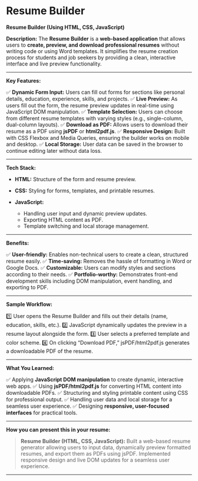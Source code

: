# Resume Builder

**Resume Builder (Using HTML, CSS, JavaScript)**

**Description:**
The **Resume Builder** is a **web-based application** that allows users to **create, preview, and download professional resumes** without writing code or using Word templates. It simplifies the resume creation process for students and job seekers by providing a clean, interactive interface and live preview functionality.

---

**Key Features:**

✅ **Dynamic Form Input:** Users can fill out forms for sections like personal details, education, experience, skills, and projects.
✅ **Live Preview:** As users fill out the form, the resume preview updates in real-time using JavaScript DOM manipulation.
✅ **Template Selection:** Users can choose from different resume templates with varying styles (e.g., single-column, dual-column layouts).
✅ **Download as PDF:** Allows users to download their resume as a PDF using **jsPDF** or **html2pdf.js**.
✅ **Responsive Design:** Built with CSS Flexbox and Media Queries, ensuring the builder works on mobile and desktop.
✅ **Local Storage:** User data can be saved in the browser to continue editing later without data loss.

---

**Tech Stack:**

* **HTML:** Structure of the form and resume preview.
* **CSS:** Styling for forms, templates, and printable resumes.
* **JavaScript:**

  * Handling user input and dynamic preview updates.
  * Exporting HTML content as PDF.
  * Template switching and local storage management.

---

**Benefits:**

✅ **User-friendly:** Enables non-technical users to create a clean, structured resume easily.
✅ **Time-saving:** Removes the hassle of formatting in Word or Google Docs.
✅ **Customizable:** Users can modify styles and sections according to their needs.
✅ **Portfolio-worthy:** Demonstrates front-end development skills including DOM manipulation, event handling, and exporting to PDF.

---

**Sample Workflow:**

1️⃣ User opens the Resume Builder and fills out their details (name, education, skills, etc.).
2️⃣ JavaScript dynamically updates the preview in a resume layout alongside the form.
3️⃣ User selects a preferred template and color scheme.
4️⃣ On clicking “Download PDF,” jsPDF/html2pdf.js generates a downloadable PDF of the resume.

---

**What You Learned:**

✅ Applying **JavaScript DOM manipulation** to create dynamic, interactive web apps.
✅ Using **jsPDF/html2pdf.js** for converting HTML content into downloadable PDFs.
✅ Structuring and styling printable content using CSS for professional output.
✅ Handling user data and local storage for a seamless user experience.
✅ Designing **responsive, user-focused interfaces** for practical tools.

---

**How you can present this in your resume:**

> **Resume Builder (HTML, CSS, JavaScript):** Built a web-based resume generator allowing users to input data, dynamically preview formatted resumes, and export them as PDFs using jsPDF. Implemented responsive design and live DOM updates for a seamless user experience.

---

